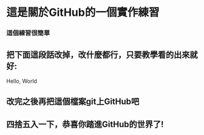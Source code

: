 # 這是關於GitHub的一個實作練習

### 這個練習很簡單



## 把下面這段話改掉，改什麼都行，只要教學看的出來就好:

Hello, World



## 改完之後再把這個檔案git上GitHub吧

## 四捨五入一下，恭喜你踏進GitHub的世界了!



